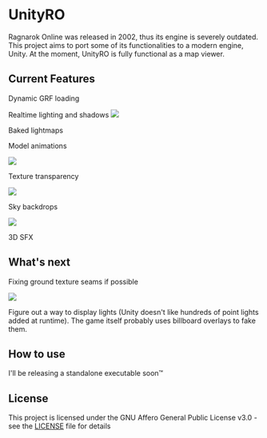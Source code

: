 # UnityRO
Ragnarok Online was released in 2002, thus its engine is severely outdated.
This project aims to port some of its functionalities to a modern engine, Unity.
At the moment, UnityRO is fully functional as a map viewer.

## Current Features

Dynamic GRF loading

Realtime lighting and shadows
![](https://thumbs.gfycat.com/LargeWarlikeFinch-size_restricted.gif)

Baked lightmaps

Model animations

![](https://thumbs.gfycat.com/SilkyWaryArkshell-size_restricted.gif)

Texture transparency

![](https://thumbs.gfycat.com/AnnualThatBison-size_restricted.gif)

Sky backdrops

![](https://thumbs.gfycat.com/SpiritedLoneCormorant-size_restricted.gif)

3D SFX

## What's next

Fixing ground texture seams if possible

![](https://i.imgur.com/YMweRpT.png)

Figure out a way to display lights (Unity doesn't like hundreds of point lights added at runtime).
The game itself probably uses billboard overlays to fake them.

## How to use

I'll be releasing a standalone executable soon™

## License

This project is licensed under the GNU Affero General Public License v3.0 - see the [LICENSE](LICENSE) file for details
